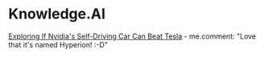 # Knowledge.AI
[Exploring If Nvidia's Self-Driving Car Can Beat Tesla](https://youtu.be/WgHLZcHeSmI) - me.comment: "Love that it's named Hyperion! :-D"

